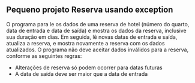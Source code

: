 ## Pequeno projeto Reserva usando exception

O programa para le os dados de uma reserva de hotel (número do quarto, data
de entrada e data de saída) e mostra os dados da reserva, inclusive sua duração em
dias. Em seguida, lê novas datas de entrada e saída, atualiza a reserva, e mostra
novamente a reserva com os dados atualizados. O programa não deve aceitar dados
inválidos para a reserva, conforme as seguintes regras:
- Alterações de reserva só podem ocorrer para datas futuras
- A data de saída deve ser maior que a data de entrada

